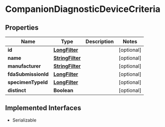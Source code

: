 

# CompanionDiagnosticDeviceCriteria


## Properties

Name | Type | Description | Notes
------------ | ------------- | ------------- | -------------
**id** | [**LongFilter**](LongFilter.md) |  |  [optional]
**name** | [**StringFilter**](StringFilter.md) |  |  [optional]
**manufacturer** | [**StringFilter**](StringFilter.md) |  |  [optional]
**fdaSubmissionId** | [**LongFilter**](LongFilter.md) |  |  [optional]
**specimenTypeId** | [**LongFilter**](LongFilter.md) |  |  [optional]
**distinct** | **Boolean** |  |  [optional]


## Implemented Interfaces

* Serializable


